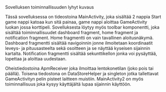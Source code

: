 Sovelluksen toiminnallisuuden lyhyt kuvaus

Tässä sovelluksessa on tideostoina MainActivity, joka sisältää 2 nappia Start game nappi katoaa kun sitä painaa, game nappi aloittaa GameActivity luokan jossa korttipeli.
Sovelluksesta löytyy myös toolbar komponentti, joka sisältää toiminnallisuudet dashboard fragment, home fragment ja notification fragment. Home fragmentti on vain tavallinen aloitusnäkymä.
Dashboard fragmentti sisältää navigoinnin jonne ilmoitetaan koordinaatit leveys- ja pituusasteelta sekä osoitteen ja se näyttää kyseisen sijainnin kartalta. Notification fragmentti
sisältää sekunttikellon jonka voi pysäyttää, lopettaa ja aloittaa uudestaan.

Oheistiedostoina ApmReceiver joka ilmoittaa lentokonetilan (joko pois tai päällä). Toisena tiedostona on DataStoreHelper ja singleton jotka tallettavat GameActivityn pelin pisteet
laitteen muistiin. MainActivity2 on myös toiminnallisuus joka kysyy käyttäjältä lupaa sijainnin käyttöön.

